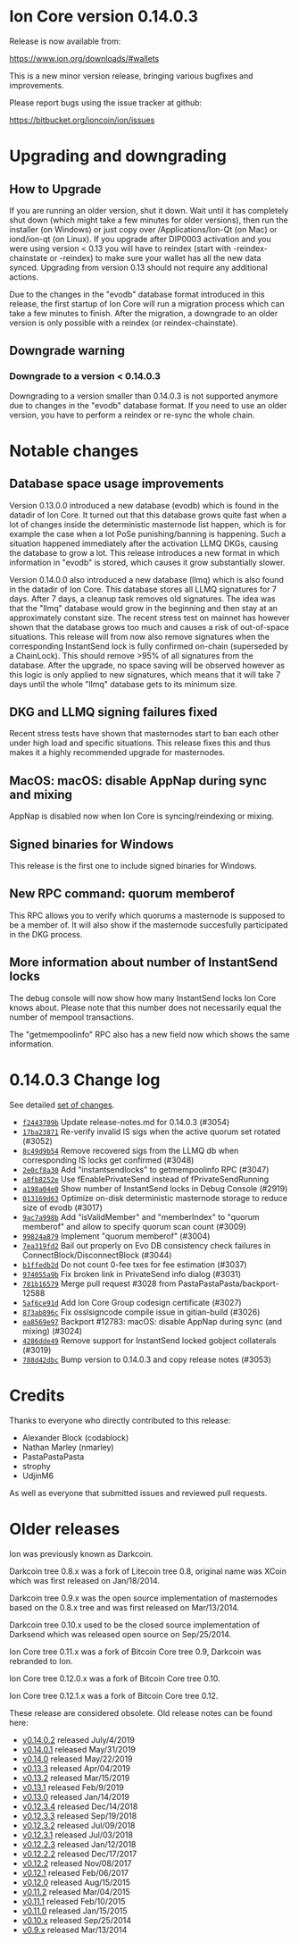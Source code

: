 Ion Core version 0.14.0.3
==========================

Release is now available from:

  <https://www.ion.org/downloads/#wallets>

This is a new minor version release, bringing various bugfixes and improvements.

Please report bugs using the issue tracker at github:

  <https://bitbucket.org/ioncoin/ion/issues>


Upgrading and downgrading
=========================

How to Upgrade
--------------

If you are running an older version, shut it down. Wait until it has completely
shut down (which might take a few minutes for older versions), then run the
installer (on Windows) or just copy over /Applications/Ion-Qt (on Mac) or
iond/ion-qt (on Linux). If you upgrade after DIP0003 activation and you were
using version < 0.13 you will have to reindex (start with -reindex-chainstate
or -reindex) to make sure your wallet has all the new data synced. Upgrading from
version 0.13 should not require any additional actions.

Due to the changes in the "evodb" database format introduced in this release, the
first startup of Ion Core will run a migration process which can take a few minutes
to finish. After the migration, a downgrade to an older version is only possible with
a reindex (or reindex-chainstate).

Downgrade warning
-----------------

### Downgrade to a version < 0.14.0.3

Downgrading to a version smaller than 0.14.0.3 is not supported anymore due to changes
in the "evodb" database format. If you need to use an older version, you have to perform
a reindex or re-sync the whole chain.

Notable changes
===============

Database space usage improvements
--------------------------------
Version 0.13.0.0 introduced a new database (evodb) which is found in the datadir of Ion Core. It turned
out that this database grows quite fast when a lot of changes inside the deterministic masternode list happen,
which is for example the case when a lot PoSe punishing/banning is happening. Such a situation happened
immediately after the activation LLMQ DKGs, causing the database to grow a lot. This release introduces
a new format in which information in "evodb" is stored, which causes it grow substantially slower.  

Version 0.14.0.0 also introduced a new database (llmq) which is also found in the datadir of Ion Core.
This database stores all LLMQ signatures for 7 days. After 7 days, a cleanup task removes old signatures.
The idea was that the "llmq" database would grow in the beginning and then stay at an approximately constant
size. The recent stress test on mainnet has however shown that the database grows too much and causes a risk
of out-of-space situations. This release will from now also remove signatures when the corresponding InstantSend
lock is fully confirmed on-chain (superseded by a ChainLock). This should remove >95% of all signatures from
the database. After the upgrade, no space saving will be observed however as this logic is only applied to new
signatures, which means that it will take 7 days until the whole "llmq" database gets to its minimum size.

DKG and LLMQ signing failures fixed
-----------------------------------
Recent stress tests have shown that masternodes start to ban each other under high load and specific situations.
This release fixes this and thus makes it a highly recommended upgrade for masternodes.

MacOS: macOS: disable AppNap during sync and mixing
---------------------------------------------------
AppNap is disabled now when Ion Core is syncing/reindexing or mixing.

Signed binaries for Windows
---------------------------
This release is the first one to include signed binaries for Windows.

New RPC command: quorum memberof <proTxHash>
--------------------------------------------
This RPC allows you to verify which quorums a masternode is supposed to be a member of. It will also show
if the masternode succesfully participated in the DKG process.

More information about number of InstantSend locks
--------------------------------------------------
The debug console will now show how many InstantSend locks Ion Core knows about. Please note that this number
does not necessarily equal the number of mempool transactions.

The "getmempoolinfo" RPC also has a new field now which shows the same information.

0.14.0.3 Change log
===================

See detailed [set of changes](https://bitbucket.org/ioncoin/ion/compare/v0.14.0.2...ionpay:v0.14.0.3).

- [`f2443709b`](https://bitbucket.org/ioncoin/ion/commit/f2443709b) Update release-notes.md for 0.14.0.3 (#3054)
- [`17ba23871`](https://bitbucket.org/ioncoin/ion/commit/17ba23871) Re-verify invalid IS sigs when the active quorum set rotated (#3052)
- [`8c49d9b54`](https://bitbucket.org/ioncoin/ion/commit/8c49d9b54) Remove recovered sigs from the LLMQ db when corresponding IS locks get confirmed (#3048)
- [`2e0cf8a30`](https://bitbucket.org/ioncoin/ion/commit/2e0cf8a30) Add "instantsendlocks" to getmempoolinfo RPC (#3047)
- [`a8fb8252e`](https://bitbucket.org/ioncoin/ion/commit/a8fb8252e) Use fEnablePrivateSend instead of fPrivateSendRunning
- [`a198a04e0`](https://bitbucket.org/ioncoin/ion/commit/a198a04e0) Show number of InstantSend locks in Debug Console (#2919)
- [`013169d63`](https://bitbucket.org/ioncoin/ion/commit/013169d63) Optimize on-disk deterministic masternode storage to reduce size of evodb (#3017)
- [`9ac7a998b`](https://bitbucket.org/ioncoin/ion/commit/9ac7a998b) Add "isValidMember" and "memberIndex" to "quorum memberof" and allow to specify quorum scan count (#3009)
- [`99824a879`](https://bitbucket.org/ioncoin/ion/commit/99824a879) Implement "quorum memberof" (#3004)
- [`7ea319fd2`](https://bitbucket.org/ioncoin/ion/commit/7ea319fd2) Bail out properly on Evo DB consistency check failures in ConnectBlock/DisconnectBlock (#3044)
- [`b1ffedb2d`](https://bitbucket.org/ioncoin/ion/commit/b1ffedb2d) Do not count 0-fee txes for fee estimation (#3037)
- [`974055a9b`](https://bitbucket.org/ioncoin/ion/commit/974055a9b) Fix broken link in PrivateSend info dialog (#3031)
- [`781b16579`](https://bitbucket.org/ioncoin/ion/commit/781b16579) Merge pull request #3028 from PastaPastaPasta/backport-12588
- [`5af6ce91d`](https://bitbucket.org/ioncoin/ion/commit/5af6ce91d) Add Ion Core Group codesign certificate (#3027)
- [`873ab896c`](https://bitbucket.org/ioncoin/ion/commit/873ab896c) Fix osslsigncode compile issue in gitian-build (#3026)
- [`ea8569e97`](https://bitbucket.org/ioncoin/ion/commit/ea8569e97) Backport #12783: macOS: disable AppNap during sync (and mixing) (#3024)
- [`4286dde49`](https://bitbucket.org/ioncoin/ion/commit/4286dde49) Remove support for InstantSend locked gobject collaterals (#3019)
- [`788d42dbc`](https://bitbucket.org/ioncoin/ion/commit/788d42dbc) Bump version to 0.14.0.3 and copy release notes (#3053)

Credits
=======

Thanks to everyone who directly contributed to this release:

- Alexander Block (codablock)
- Nathan Marley (nmarley)
- PastaPastaPasta
- strophy
- UdjinM6

As well as everyone that submitted issues and reviewed pull requests.

Older releases
==============

Ion was previously known as Darkcoin.

Darkcoin tree 0.8.x was a fork of Litecoin tree 0.8, original name was XCoin
which was first released on Jan/18/2014.

Darkcoin tree 0.9.x was the open source implementation of masternodes based on
the 0.8.x tree and was first released on Mar/13/2014.

Darkcoin tree 0.10.x used to be the closed source implementation of Darksend
which was released open source on Sep/25/2014.

Ion Core tree 0.11.x was a fork of Bitcoin Core tree 0.9,
Darkcoin was rebranded to Ion.

Ion Core tree 0.12.0.x was a fork of Bitcoin Core tree 0.10.

Ion Core tree 0.12.1.x was a fork of Bitcoin Core tree 0.12.

These release are considered obsolete. Old release notes can be found here:

- [v0.14.0.2](https://bitbucket.org/ioncoin/ion/blob/master/doc/release-notes/ion/release-notes-0.14.0.2.md) released July/4/2019
- [v0.14.0.1](https://bitbucket.org/ioncoin/ion/blob/master/doc/release-notes/ion/release-notes-0.14.0.1.md) released May/31/2019
- [v0.14.0](https://bitbucket.org/ioncoin/ion/blob/master/doc/release-notes/ion/release-notes-0.14.0.md) released May/22/2019
- [v0.13.3](https://bitbucket.org/ioncoin/ion/blob/master/doc/release-notes/ion/release-notes-0.13.3.md) released Apr/04/2019
- [v0.13.2](https://bitbucket.org/ioncoin/ion/blob/master/doc/release-notes/ion/release-notes-0.13.2.md) released Mar/15/2019
- [v0.13.1](https://bitbucket.org/ioncoin/ion/blob/master/doc/release-notes/ion/release-notes-0.13.1.md) released Feb/9/2019
- [v0.13.0](https://bitbucket.org/ioncoin/ion/blob/master/doc/release-notes/ion/release-notes-0.13.0.md) released Jan/14/2019
- [v0.12.3.4](https://bitbucket.org/ioncoin/ion/blob/master/doc/release-notes/ion/release-notes-0.12.3.4.md) released Dec/14/2018
- [v0.12.3.3](https://bitbucket.org/ioncoin/ion/blob/master/doc/release-notes/ion/release-notes-0.12.3.3.md) released Sep/19/2018
- [v0.12.3.2](https://bitbucket.org/ioncoin/ion/blob/master/doc/release-notes/ion/release-notes-0.12.3.2.md) released Jul/09/2018
- [v0.12.3.1](https://bitbucket.org/ioncoin/ion/blob/master/doc/release-notes/ion/release-notes-0.12.3.1.md) released Jul/03/2018
- [v0.12.2.3](https://bitbucket.org/ioncoin/ion/blob/master/doc/release-notes/ion/release-notes-0.12.2.3.md) released Jan/12/2018
- [v0.12.2.2](https://bitbucket.org/ioncoin/ion/blob/master/doc/release-notes/ion/release-notes-0.12.2.2.md) released Dec/17/2017
- [v0.12.2](https://bitbucket.org/ioncoin/ion/blob/master/doc/release-notes/ion/release-notes-0.12.2.md) released Nov/08/2017
- [v0.12.1](https://bitbucket.org/ioncoin/ion/blob/master/doc/release-notes/ion/release-notes-0.12.1.md) released Feb/06/2017
- [v0.12.0](https://bitbucket.org/ioncoin/ion/blob/master/doc/release-notes/ion/release-notes-0.12.0.md) released Aug/15/2015
- [v0.11.2](https://bitbucket.org/ioncoin/ion/blob/master/doc/release-notes/ion/release-notes-0.11.2.md) released Mar/04/2015
- [v0.11.1](https://bitbucket.org/ioncoin/ion/blob/master/doc/release-notes/ion/release-notes-0.11.1.md) released Feb/10/2015
- [v0.11.0](https://bitbucket.org/ioncoin/ion/blob/master/doc/release-notes/ion/release-notes-0.11.0.md) released Jan/15/2015
- [v0.10.x](https://bitbucket.org/ioncoin/ion/blob/master/doc/release-notes/ion/release-notes-0.10.0.md) released Sep/25/2014
- [v0.9.x](https://bitbucket.org/ioncoin/ion/blob/master/doc/release-notes/ion/release-notes-0.9.0.md) released Mar/13/2014

